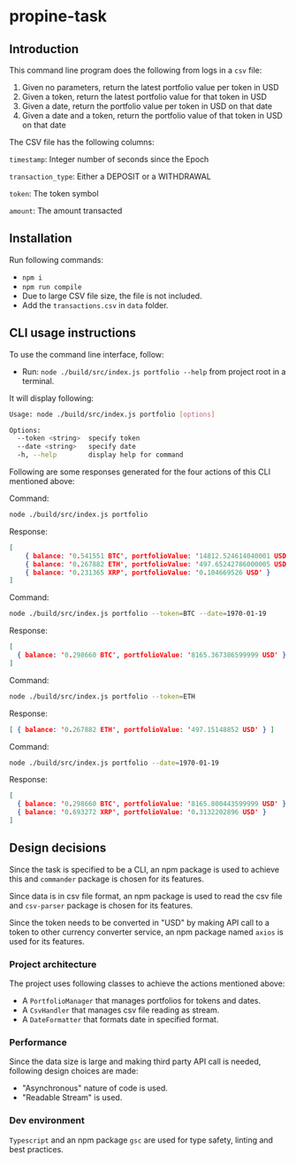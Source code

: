 # propine-task

## Introduction

This command line program does the following from logs in a `csv` file:

1. Given no parameters, return the latest portfolio value per token in USD
2. Given a token, return the latest portfolio value for that token in USD
3. Given a date, return the portfolio value per token in USD on that date
4. Given a date and a token, return the portfolio value of that token in USD on that date

The CSV file has the following columns:

`timestamp`: Integer number of seconds since the Epoch

`transaction_type`: Either a DEPOSIT or a WITHDRAWAL

`token`: The token symbol

`amount`: The amount transacted

## Installation

Run following commands:

- `npm i`
- `npm run compile`
- Due to large CSV file size, the file is not included.
- Add the `transactions.csv` in `data` folder.

## CLI usage instructions

To use the command line interface, follow:

- Run: `node ./build/src/index.js portfolio --help` from project root in a terminal.

It will display following:

```sh
Usage: node ./build/src/index.js portfolio [options]

Options:
  --token <string>  specify token
  --date <string>   specify date
  -h, --help        display help for command
```

Following are some responses generated for the four actions of this CLI mentioned above:

Command:

```sh
node ./build/src/index.js portfolio
```

Response:

```json
[
    { balance: '0.541551 BTC', portfolioValue: '14812.524614040001 USD' },
    { balance: '0.267882 ETH', portfolioValue: '497.65242786000005 USD' },
    { balance: '0.231365 XRP', portfolioValue: '0.104669526 USD' }
]
```

Command:

```sh
node ./build/src/index.js portfolio --token=BTC --date=1970-01-19
```

Response:

```json
[
  { balance: '0.298660 BTC', portfolioValue: '8165.367386599999 USD' }
]
```

Command:

```sh
node ./build/src/index.js portfolio --token=ETH
```

Response:

```json
[ { balance: '0.267882 ETH', portfolioValue: '497.15148852 USD' } ]
```

Command:

```sh
node ./build/src/index.js portfolio --date=1970-01-19
```

Response:

```json
[
  { balance: '0.298660 BTC', portfolioValue: '8165.800443599999 USD' },
  { balance: '0.693272 XRP', portfolioValue: '0.3132202896 USD' }
]
```

## Design decisions

Since the task is specified to be a CLI, an npm package is used to achieve this and `commander` package is chosen for its features.

Since data is in csv file format, an npm package is used to read the csv file and `csv-parser` package is chosen for its features.

Since the token needs to be converted in "USD" by making API call to a token to other currency converter service,
an npm package named `axios` is used for its features.

### Project architecture

The project uses following classes to achieve the actions mentioned above:

- A `PortfolioManager` that manages portfolios for tokens and dates.
- A `CsvHandler` that manages csv file reading as stream.
- A `DateFormatter` that formats date in specified format.

### Performance

Since the data size is large and making third party API call is needed, following design choices are made:

- "Asynchronous" nature of code is used.
- "Readable Stream" is used.

### Dev environment

`Typescript` and an npm package `gsc` are used for type safety, linting and best practices.
